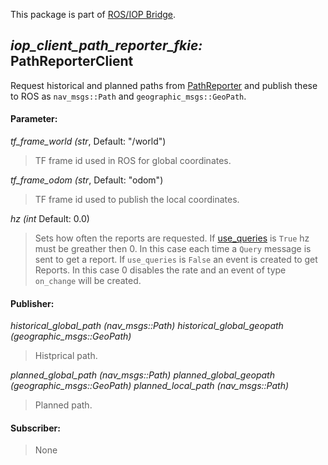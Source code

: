 This package is part of [ROS/IOP Bridge](https://github.com/fkie/iop_core/blob/master/README.md).


## _iop_client_path_reporter_fkie:_ PathReporterClient

Request historical and planned paths from [PathReporter](https://github.com/fkie/iop_sensing/blob/master/iop_path_reporter_fkie/README.md) and publish these to ROS as ```nav_msgs::Path``` and ```geographic_msgs::GeoPath```.

#### Parameter:

_tf_frame_world (str_, Default: "/world")

> TF frame id used in ROS for global coordinates.

_tf_frame_odom (str_, Default: "odom")

> TF frame id used to publish the local coordinates.

_hz (int_ Default: 0.0)

> Sets how often the reports are requested. If [use_queries](https://github.com/fkie/iop_core/blob/master/iop_ocu_slavelib_fkie/README.md#parameter) is ```True``` hz must be greather then 0. In this case each time a ```Query``` message is sent to get a report. If ```use_queries``` is ```False``` an event is created to get Reports. In this case 0 disables the rate and an event of type ```on_change``` will be created.


#### Publisher:

_historical_global_path (nav_msgs::Path)_
_historical_global_geopath (geographic_msgs::GeoPath)_

> Histprical path.

_planned_global_path (nav_msgs::Path)_
_planned_global_geopath (geographic_msgs::GeoPath)_
_planned_local_path (nav_msgs::Path)_
> Planned path.

#### Subscriber:

> None
